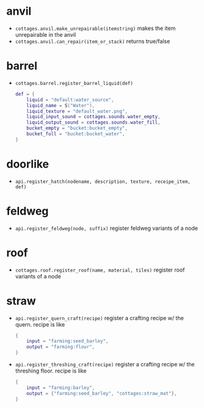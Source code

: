 # anvil

* `cottages.anvil.make_unrepairable(itemstring)`
  makes the item unrepairable in the anvil
* `cottages.anvil.can_repair(item_or_stack)`
  returns true/false

# barrel

* `cottages.barrel.register_barrel_liquid(def)`
  ```lua
  def = {
      liquid = "default:water_source",
      liquid_name = S("Water"),
      liquid_texture = "default_water.png",
      liquid_input_sound = cottages.sounds.water_empty,
      liquid_output_sound = cottages.sounds.water_fill,
      bucket_empty = "bucket:bucket_empty",
      bucket_full = "bucket:bucket_water",
  }
  ```
# doorlike

* `api.register_hatch(nodename, description, texture, receipe_item, def)`

# feldweg

* `api.register_feldweg(node, suffix)`
  register feldweg variants of a node

# roof

* `cottages.roof.register_roof(name, material, tiles)`
  register roof variants of a node

# straw

* `api.register_quern_craft(recipe)`
  register a crafting recipe w/ the quern. recipe is like
  ```lua
  {
      input = "farming:seed_barley",
      output = "farming:flour",
  }
  ```

* `api.register_threshing_craft(recipe)`
  register a crafting recipe w/ the threshing floor. recipe is like
  ```lua
  {
      input = "farming:barley",
      output = {"farming:seed_barley", "cottages:straw_mat"},
  }
  ```
